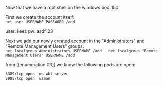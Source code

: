 Now that we have a root shell on the windows box .150 

First we create the account itself:  
`net user USERNAME PASSWORD /add`  

user: keez pw: asdf123

Next we add our newly created account in the "Administrators" and "Remote Management Users" groups:  
`net localgroup Administrators USERNAME /add  
net localgroup "Remote Management Users" USERNAME /add`




from [[enumeration 03]] we know the following ports are open:

```bash
3389/tcp open  ms-wbt-server
5985/tcp open  wsman
```




